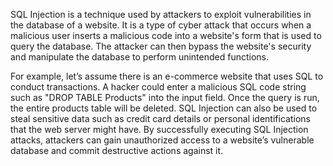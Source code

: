 

SQL Injection is a technique used by attackers to exploit vulnerabilities in the database of a website. It is a type of cyber attack that occurs when a malicious user inserts a malicious code into a website's form that is used to query the database. The attacker can then bypass the website's security and manipulate the database to perform unintended functions.

For example, let’s assume there is an e-commerce website that uses SQL to conduct transactions. A hacker could enter a malicious SQL code string such as "DROP TABLE Products" into the input field. Once the query is run, the entire products table will be deleted. SQL Injection can also be used to steal sensitive data such as credit card details or personal identifications that the web server might have. By successfully executing SQL Injection attacks, attackers can gain unauthorized access to a website’s vulnerable database and commit destructive actions against it.